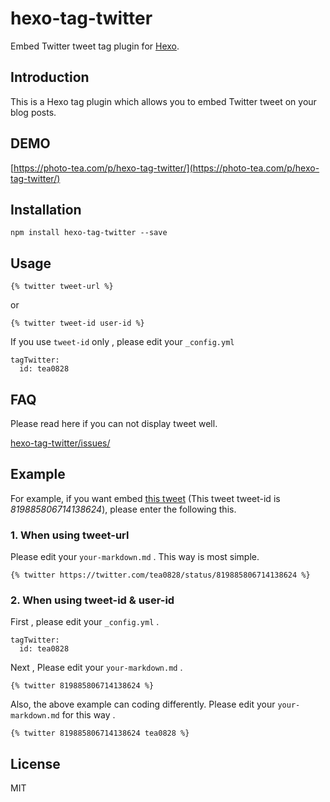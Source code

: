 # hexo-tag-twitter

Embed Twitter tweet tag plugin for [Hexo](https://github.com/hexojs/hexo).

## Introduction

This is a Hexo tag plugin which allows you to embed Twitter tweet on your blog posts.

## DEMO

[https://photo-tea.com/p/hexo-tag-twitter/](https://photo-tea.com/p/hexo-tag-twitter/)

## Installation

```
npm install hexo-tag-twitter --save
```

## Usage


```
{% twitter tweet-url %}
```

or

```
{% twitter tweet-id user-id %}
```

If you use `tweet-id` only , please edit your `_config.yml`

```
tagTwitter:
  id: tea0828
```

## FAQ

Please read here if you can not display tweet well.

[hexo-tag-twitter/issues/](https://github.com/tea3/hexo-tag-twitter/issues?utf8=%E2%9C%93&q=is%3Aissue+)

## Example

For example, if you want embed [this tweet](https://twitter.com/tea0828/status/819885806714138624) (This tweet tweet-id is *819885806714138624*), please enter the following this.

### 1. When using tweet-url

Please edit your `your-markdown.md` . This way is most simple.

```
{% twitter https://twitter.com/tea0828/status/819885806714138624 %}
```

### 2. When using tweet-id & user-id

First , please edit your `_config.yml` .

```
tagTwitter:
  id: tea0828
```

Next , Please edit your `your-markdown.md` .

```
{% twitter 819885806714138624 %}
```

Also, the above example can coding differently. Please edit your `your-markdown.md` for this way .

```
{% twitter 819885806714138624 tea0828 %}
```


## License

MIT

[Hexo]: http://hexo.io/
